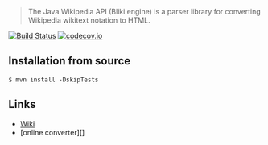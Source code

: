 > The Java Wikipedia API (Bliki engine)
> is a parser library for converting
> Wikipedia wikitext notation to HTML.

[![Build Status](https://travis-ci.org/axkr/info.bliki.wikipedia_parser.svg?branch=master)](https://travis-ci.org/axkr/info.bliki.wikipedia_parser)
[![codecov.io](https://codecov.io/github/axkr/info.bliki.wikipedia_parser/coverage.svg?branch=master)](https://codecov.io/github/axkr/info.bliki.wikipedia_parser?branch=master)

## Installation from source

    $ mvn install -DskipTests

## Links

  * [Wiki][]
  * [online converter][]

[Wiki]: https://bitbucket.org/axelclk/info.bliki.wiki/wiki/Home 

